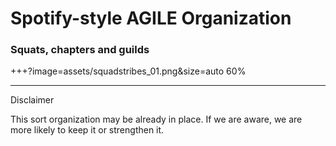 # Spotify-style AGILE Organization
### Squats, chapters and guilds

+++?image=assets/squadstribes_01.png&size=auto 60%

---
Disclaimer

This sort organization may be already in place.
If we are aware, we are more likely to keep it or strengthen it.




<!--
Squat: small, cross-functional self organizing team
-->
